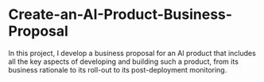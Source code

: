 # Create-an-AI-Product-Business-Proposal

In this project, I develop a business proposal for an AI product that includes all the key aspects of developing and building such a product, from its business rationale to its roll-out to its post-deployment monitoring.
